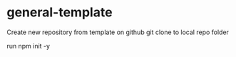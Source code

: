# general-template

Create new repository from template on github
git clone <url> to local repo folder

run npm init -y